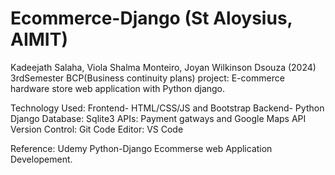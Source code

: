 # Ecommerce-Django    (St Aloysius, AIMIT)
Kadeejath Salaha, Viola Shalma Monteiro, Joyan Wilkinson Dsouza (2024) 
3rdSemester BCP(Business continuity plans) project: E-commerce hardware store web application with Python django.

Technology Used:
Frontend- HTML/CSS/JS and Bootstrap
Backend- Python Django
Database: Sqlite3
APIs: Payment gatways and Google Maps API
Version Control: Git
Code Editor:  VS Code

Reference: 
Udemy Python-Django Ecommerse web Application Developement.
